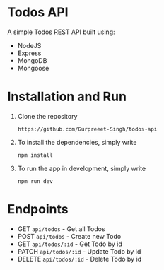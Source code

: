 # Todos API
A simple Todos REST API built using:
* NodeJS
* Express
* MongoDB
* Mongoose

# Installation and Run
1. Clone the repository
   ```
   https://github.com/Gurpreeet-Singh/todos-api
   ```
2. To install the dependencies, simply write
   ```
   npm install
   ```
3. To run the app in development, simply write
   ```
   npm run dev
   ```

# Endpoints
* GET `api/todos` - Get all Todos
* POST `api/todos` - Create new Todo
* GET `api/todos/:id` - Get Todo by id
* PATCH `api/todos/:id` - Update Todo by id
* DELETE `api/todos/:id` - Delete Todo by id
